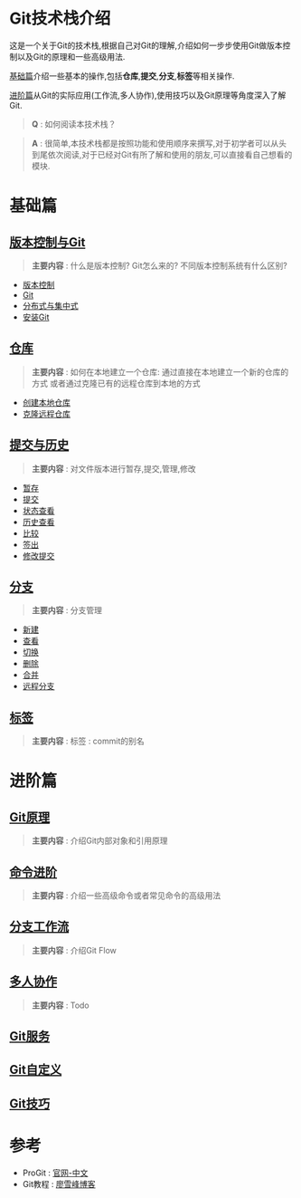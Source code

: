 # Git技术栈介绍

这是一个关于Git的技术栈,根据自己对Git的理解,介绍如何一步步使用Git做版本控制以及Git的原理和一些高级用法.

[基础篇](#基础篇)介绍一些基本的操作,包括**仓库**,**提交**,**分支**,**标签**等相关操作.

[进阶篇](#进阶篇)从Git的实际应用(工作流,多人协作),使用技巧以及Git原理等角度深入了解Git.

> **Q** : 如何阅读本技术栈？

> **A** : 很简单,本技术栈都是按照功能和使用顺序来撰写,对于初学者可以从头到尾依次阅读,对于已经对Git有所了解和使用的朋友,可以直接看自己想看的模块.

# 基础篇

## [版本控制与Git](/1.1.版本控制与Git/README.md)

> **主要内容** : 什么是版本控制?  Git怎么来的?  不同版本控制系统有什么区别?

* [版本控制](/1.1.版本控制与Git/README.md#版本控制)
* [Git](/1.1.版本控制与Git/README.md#Git)
* [分布式与集中式](/1.1.版本控制与Git/README.md#分布式与集中式)
* [安装Git](/1.1.版本控制与Git/README.md#安装Git)

## [仓库](/1.2.仓库/README.md)

> **主要内容** : 如何在本地建立一个仓库: 通过直接在本地建立一个新的仓库的方式 或者通过克隆已有的远程仓库到本地的方式

* [创建本地仓库](/1.2.仓库/README.md#创建本地仓库)
* [克隆远程仓库](/1.2.仓库/README.md#克隆远程仓库)

## [提交与历史](/1.3.提交与历史/README.md)

> **主要内容** : 对文件版本进行暂存,提交,管理,修改

* [暂存](/1.3.提交与历史/README.md#暂存)
* [提交](/1.3.提交与历史/README.md#提交)
* [状态查看](/1.3.提交与历史/README.md#状态查看)
* [历史查看](/1.3.提交与历史/README.md#历史查看)
* [比较](/1.3.提交与历史/README.md#比较)
* [签出](/1.3.提交与历史/README.md#签出)
* [修改提交](/1.3.提交与历史/README.md#修改提交)

## [分支](/1.4.分支/README.md)

> **主要内容** : 分支管理

* [新建](/1.4.分支/README.md#新建)
* [查看](/1.4.分支/README.md#查看)
* [切换](/1.4.分支/README.md#切换)
* [删除](/1.4.分支/README.md#删除)
* [合并](/1.4.分支/README.md#合并)
* [远程分支](/1.4.分支/README.md#远程分支)

## [标签](/1.5.标签/README.md)

> **主要内容**  : 标签 : commit的别名

# 进阶篇

## [Git原理](/2.0.Git原理/README.md)

> **主要内容** : 介绍Git内部对象和引用原理

## [命令进阶](/2.1.命令进阶/README.md)

> **主要内容** : 介绍一些高级命令或者常见命令的高级用法

## [分支工作流](/2.2.分支工作流/README.md)

> **主要内容** : 介绍Git Flow
 
## [多人协作](/2.3.多人协作/README.md)

> **主要内容** : Todo

## [Git服务](/2.4.Git服务/README.md)

## [Git自定义](/2.5.Git自定义/README.md)

## [Git技巧](/2.7.Git技巧/README.md)

# 参考

*  ProGit : [官网-中文](https://git-scm.com/book/zh/v2/)
*  Git教程 : [廖雪峰博客](https://www.liaoxuefeng.com/wiki/0013739516305929606dd18361248578c67b8067c8c017b000)

